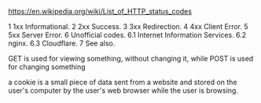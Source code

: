 https://en.wikipedia.org/wiki/List_of_HTTP_status_codes

1 1xx Informational.
2 2xx Success.
3 3xx Redirection.
4 4xx Client Error.
5 5xx Server Error.
6 Unofficial codes. 6.1 Internet Information Services. 6.2 nginx. 6.3 Cloudflare.
7 See also.

GET is used for viewing something, without changing it, while POST is used for changing something

a cookie is a small piece of data sent from a website and stored on the user's computer by the user's web browser while the user is browsing.